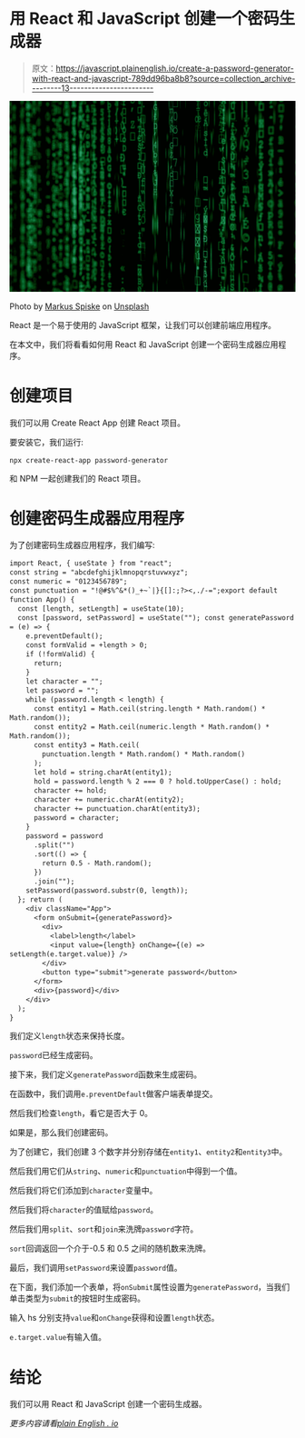 # 用 React 和 JavaScript 创建一个密码生成器

> 原文：<https://javascript.plainenglish.io/create-a-password-generator-with-react-and-javascript-789dd96ba8b8?source=collection_archive---------13----------------------->

![](img/5f4d09e33a8470219b9a2bbd48fa429e.png)

Photo by [Markus Spiske](https://unsplash.com/@markusspiske?utm_source=medium&utm_medium=referral) on [Unsplash](https://unsplash.com?utm_source=medium&utm_medium=referral)

React 是一个易于使用的 JavaScript 框架，让我们可以创建前端应用程序。

在本文中，我们将看看如何用 React 和 JavaScript 创建一个密码生成器应用程序。

# 创建项目

我们可以用 Create React App 创建 React 项目。

要安装它，我们运行:

```
npx create-react-app password-generator
```

和 NPM 一起创建我们的 React 项目。

# 创建密码生成器应用程序

为了创建密码生成器应用程序，我们编写:

```
import React, { useState } from "react";
const string = "abcdefghijklmnopqrstuvwxyz";
const numeric = "0123456789";
const punctuation = "!@#$%^&*()_+~`|}{[]:;?><,./-=";export default function App() {
  const [length, setLength] = useState(10);
  const [password, setPassword] = useState(""); const generatePassword = (e) => {
    e.preventDefault();
    const formValid = +length > 0;
    if (!formValid) {
      return;
    }
    let character = "";
    let password = "";
    while (password.length < length) {
      const entity1 = Math.ceil(string.length * Math.random() * Math.random());
      const entity2 = Math.ceil(numeric.length * Math.random() * Math.random());
      const entity3 = Math.ceil(
        punctuation.length * Math.random() * Math.random()
      );
      let hold = string.charAt(entity1);
      hold = password.length % 2 === 0 ? hold.toUpperCase() : hold;
      character += hold;
      character += numeric.charAt(entity2);
      character += punctuation.charAt(entity3);
      password = character;
    }
    password = password
      .split("")
      .sort(() => {
        return 0.5 - Math.random();
      })
      .join("");
    setPassword(password.substr(0, length));
  }; return (
    <div className="App">
      <form onSubmit={generatePassword}>
        <div>
          <label>length</label>
          <input value={length} onChange={(e) => setLength(e.target.value)} />
        </div>
        <button type="submit">generate password</button>
      </form>
      <div>{password}</div>
    </div>
  );
}
```

我们定义`length`状态来保持长度。

`password`已经生成密码。

接下来，我们定义`generatePassword`函数来生成密码。

在函数中，我们调用`e.preventDefault`做客户端表单提交。

然后我们检查`length`，看它是否大于 0。

如果是，那么我们创建密码。

为了创建它，我们创建 3 个数字并分别存储在`entity1`、`entity2`和`entity3`中。

然后我们用它们从`string`、`numeric`和`punctuation`中得到一个值。

然后我们将它们添加到`character`变量中。

然后我们将`character`的值赋给`password`。

然后我们用`split`、`sort`和`join`来洗牌`password`字符。

`sort`回调返回一个介于-0.5 和 0.5 之间的随机数来洗牌。

最后，我们调用`setPassword`来设置`password`值。

在下面，我们添加一个表单，将`onSubmit`属性设置为`generatePassword`，当我们单击类型为`submit`的按钮时生成密码。

输入 hs 分别支持`value`和`onChange`获得和设置`length`状态。

`e.target.value`有输入值。

# 结论

我们可以用 React 和 JavaScript 创建一个密码生成器。

*更多内容请看*[*plain English . io*](http://plainenglish.io/)